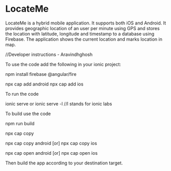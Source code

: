 # LocateMe
LocateMe is a hybrid mobile application. It supports both iOS and Android. It provides geographic location of an user per minute using GPS and stores the location with latitude, longitude and timestamp to a database using Firebase. The application shows the current location and marks location in map.

//Developer instructions - Aravindhghosh

To use the code add the following in your ionic project:

npm install firebase @angular/fire
 
npx cap add android
npx cap add ios

To run the code

ionic serve or ionic serve -l //l stands for ionic labs

To build use the code 

npm run build

npx cap copy

npx cap copy android [or] npx cap copy ios

npx cap open android [or] npx cap open ios

Then build the app according to your destination target.
